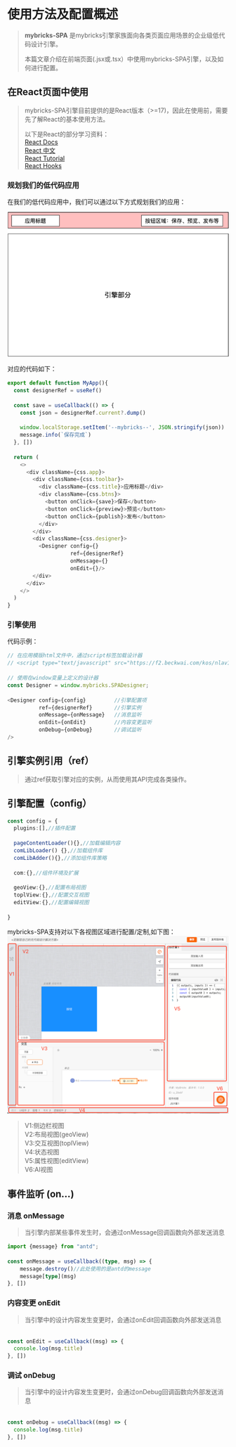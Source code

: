 # 使用方法及配置概述

>**mybricks-SPA** 是mybricks引擎家族面向各类页面应用场景的企业级低代码设计引擎。
>
>本篇文章介绍在前端页面(.jsx或.tsx）中使用mybricks-SPA引擎，以及如何进行配置。
>



## 在React页面中使用
> mybricks-SPA引擎目前提供的是React版本（>=17)，因此在使用前，需要先了解React的基本使用方法。<br/>
> 
> 以下是React的部分学习资料：<br/>
> [React Docs](https://legacy.reactjs.org/docs/getting-started.html#learn-react)<br/>
> [React 中文](https://zh-hans.react.dev/learn)<br/>
> [React Tutorial](https://legacy.reactjs.org/tutorial/tutorial.html)<br/>
> [React Hooks](https://legacy.reactjs.org/docs/hooks-intro.html)<br/>

### 规划我们的低代码应用
在我们的低代码应用中，我们可以通过以下方式规划我们的应用：

![img.png](img.png)

对应的代码如下：

```typescript jsx
export default function MyApp(){
  const designerRef = useRef()

  const save = useCallback(() => {
    const json = designerRef.current?.dump()

    window.localStorage.setItem('--mybricks--', JSON.stringify(json))
    message.info(`保存完成`)
  }, [])
  
  return (
    <>
      <div className={css.app}>
        <div className={css.toolbar}>
          <div className={css.title}>应用标题</div>
          <div className={css.btns}>
            <button onClick={save}>保存</button>
            <button onClick={preview}>预览</button>
            <button onClick={publish}>发布</button>
          </div>
        </div>
        <div className={css.designer}>
          <Designer config={}
                    ref={designerRef}
                    onMessage={}
                    onEdit={}/>
        </div>
      </div>
    </>
  )
}
```

### 引擎使用

代码示例：

```typescript jsx
// 在应用模版html文件中，通过script标签加载设计器
// <script type="text/javascript" src="https://f2.beckwai.com/kos/nlav12333/mybricks/designer-spa/1.2.78/index.min.js"></script>

// 使用在window变量上定义的设计器
const Designer = window.mybricks.SPADesigner;

<Designer config={config}         //引擎配置项
          ref={designerRef}       //引擎实例
          onMessage={onMessage}   //消息监听
          onEdit={onEdit}         //内容变更监听
          onDebug={onDebug}       //调试监听
/>
```

## 引擎实例引用（ref）
> 通过ref获取引擎对应的实例，从而使用其API完成各类操作。


## 引擎配置（config）

```typescript jsx
const config = {
  plugins:[],//插件配置
  
  pageContentLoader(){},//加载编辑内容
  comLibLoader() {},//加载组件库
  comLibAdder(){},//添加组件库策略
  
  com:{},//组件环境及扩展

  geoView:{},//配置布局视图
  toplView:{},//配置交互视图
  editView:{},//配置编辑视图
  
}
```

mybricks-SPA支持对以下各视图区域进行配置/定制,如下图：<br/>
<img src="./img_5.png" style="width:810px"/><br/>
>V1:侧边栏视图<br/>
>V2:布局视图(geoView)<br/>
>V3:交互视图(toplView)<br/>
>V4:状态视图<br/>
>V5:属性视图(editView)<br/>
>V6:AI视图<br/>

## 事件监听 (on...)

### 消息 onMessage
> 当引擎内部某些事件发生时，会通过onMessage回调函数向外部发送消息

```typescript jsx
import {message} from "antd";

const onMessage = useCallback((type, msg) => {
    message.destroy()//此处使用的是antd的message
    message[type](msg)
}, [])
```
### 内容变更 onEdit
> 当引擎中的设计内容发生变更时，会通过onEdit回调函数向外部发送消息

```typescript jsx

const onEdit = useCallback((msg) => {
  console.log(msg.title)
}, [])
```

### 调试 onDebug
> 当引擎中的设计内容发生变更时，会通过onDebug回调函数向外部发送消息

```typescript jsx

const onDebug = useCallback((msg) => {
  console.log(msg.title)
}, [])
```
